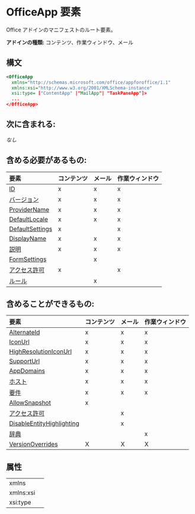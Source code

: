 # <a name="officeapp-element"></a>OfficeApp 要素

Office アドインのマニフェストのルート要素。

**アドインの種類:** コンテンツ、作業ウィンドウ、メール

## <a name="syntax"></a>構文

```XML
<OfficeApp 
  xmlns="http://schemas.microsoft.com/office/appforoffice/1.1" 
  xmlns:xsi="http://www.w3.org/2001/XMLSchema-instance" 
  xsi:type= ["ContentApp" |"MailApp"| "TaskPaneApp"]>
  ...
</OfficeApp>
```

## <a name="contained-in"></a>次に含まれる:

 _なし_

## <a name="must-contain"></a>含める必要があるもの:

|**要素**|**コンテンツ**|**メール**|**作業ウィンドウ**|
|:-----|:-----|:-----|:-----|
|[ID](id.md)|x|x|x|
|[バージョン](version.md)|x|x|x|
|[ProviderName](providername.md)|x|x|x|
|[DefaultLocale](defaultlocale.md)|x|x|x|
|[DefaultSettings](defaultsettings.md)|x||x|
|[DisplayName](displayname.md)|x|x|x|
|[説明](description.md)|x|x|x|
|[FormSettings](formsettings.md)||x||
|[アクセス許可](permissions.md)|x||x|
|[ルール](rule.md)||x||

## <a name="can-contain"></a>含めることができるもの:

|**要素**|**コンテンツ**|**メール**|**作業ウィンドウ**|
|:-----|:-----|:-----|:-----|
|[AlternateId](alternateid.md)|x|x|x|
|[IconUrl](iconurl.md)|x|x|x|
|[HighResolutionIconUrl](highresolutioniconurl.md)|x|x|x|
|[SupportUrl](supporturl.md)|x|x|x|
|[AppDomains](appdomains.md)|x|x|x|
|[ホスト](hosts.md)|x|x|x|
|[要件](requirements.md)|x|x|x|
|[AllowSnapshot](allowsnapshot.md)|x|||
|[アクセス許可](permissions.md)||x||
|[DisableEntityHighlighting](disableentityhighlighting.md)||x||
|[辞典](dictionary.md)|||x|
|[VersionOverrides](versionoverrides.md)|X|X|X|

## <a name="attributes"></a>属性

|||
|:-----|:-----|
|xmlns||||UNTRANSLATED_CONTENT_START|||Defines the Office Add-in manifest namespace and schema version. This attribute should always be set to|||UNTRANSLATED_CONTENT_END|||  `"http://schemas.microsoft.com/office/appforoffice/1.1"`|
|xmlns:xsi||||UNTRANSLATED_CONTENT_START|||Defines the XMLSchema instance. This attribute should always be set to|||UNTRANSLATED_CONTENT_END|||  `"http://www.w3.org/2001/XMLSchema-instance"`|
|xsi:type||||UNTRANSLATED_CONTENT_START|||Defines the kind of Office Add-in. This attribute should be set to one of:  `"ContentApp"`,  `"MailApp"`, or|||UNTRANSLATED_CONTENT_END|||  `"TaskPaneApp"`|
